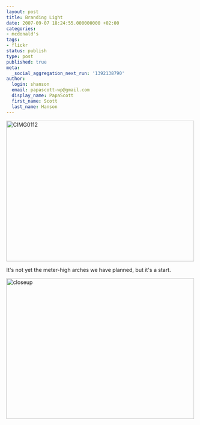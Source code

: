 ```yaml
---
layout: post
title: Branding Light
date: 2007-09-07 18:24:55.000000000 +02:00
categories:
- mcdonald's
tags:
- flickr
status: publish
type: post
published: true
meta:
  _social_aggregation_next_run: '1392138790'
author:
  login: shanson
  email: papascott-wp@gmail.com
  display_name: PapaScott
  first_name: Scott
  last_name: Hanson
---
```

<p><a href="http://www.flickr.com/photos/51035717986@N01/1341746189" title="View 'CIMG0112' on Flickr.com"><img src="2.static.flickr.com/1125/1341746189_5d6dab7051.jpg" alt="CIMG0112" border="0" width="500" height="375" /></a></p>
<p>It's not yet the meter-high arches we have planned, but it's a start.</p>
<p><a href="http://www.flickr.com/photos/51035717986@N01/1341766707" title="View 'closeup' on Flickr.com"><img src="2.static.flickr.com/1117/1341766707_3dd8fee65e.jpg" alt="closeup" border="0" width="500" height="375" /></a></p>
